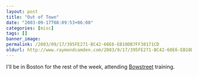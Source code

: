 ```yaml
---
layout: post
title: "Out of Town"
date: "2003-09-17T08:09:53+06:00"
categories: [misc]
tags: []
banner_image: 
permalink: /2003/09/17/395FE271-BC42-60E6-EB10DB7FF30171CD
oldurl: http://www.raymondcamden.com/2003/9/17/395FE271-BC42-60E6-EB10DB7FF30171CD
---
```


I'll be in Boston for the rest of the week, attending <a href="http://www.bowstreet.com">Bowstreet</a> training.